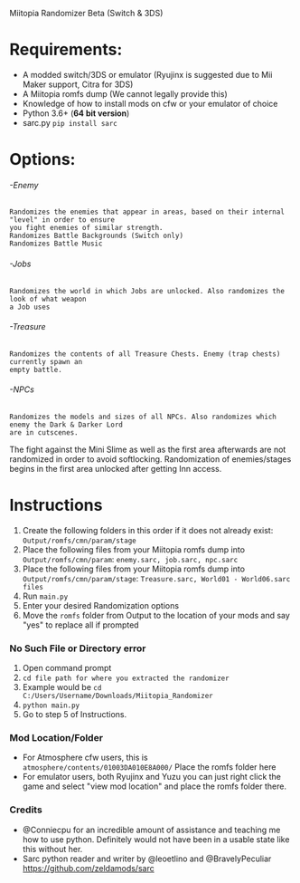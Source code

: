 Miitopia Randomizer Beta (Switch & 3DS)

# Requirements:
- A modded switch/3DS or emulator (Ryujinx is suggested due to Mii Maker support, Citra for 3DS)
- A Miitopia romfs dump (We cannot legally provide this)
- Knowledge of how to install mods on cfw or your emulator of choice
- Python 3.6+ (**64 bit version**)
- sarc.py `pip install sarc`

# Options:
###### -Enemy
    Randomizes the enemies that appear in areas, based on their internal "level" in order to ensure
    you fight enemies of similar strength.
    Randomizes Battle Backgrounds (Switch only)
    Randomizes Battle Music

###### -Jobs
    Randomizes the world in which Jobs are unlocked. Also randomizes the look of what weapon 
    a Job uses

###### -Treasure
    Randomizes the contents of all Treasure Chests. Enemy (trap chests) currently spawn an 
    empty battle.

###### -NPCs
    Randomizes the models and sizes of all NPCs. Also randomizes which enemy the Dark & Darker Lord 
    are in cutscenes.

The fight against the Mini Slime as well as the first area afterwards are not
randomized in order to avoid softlocking. Randomization of enemies/stages begins
in the first area unlocked after getting Inn access.

# Instructions
1. Create the following folders in this order if it does not already exist: `Output/romfs/cmn/param/stage`
2. Place the following files from your Miitopia romfs dump into `Output/romfs/cmn/param`: `enemy.sarc, job.sarc, npc.sarc`
3. Place the following files from your Miitopia romfs dump into `Output/romfs/cmn/param/stage`: `Treasure.sarc, World01 - World06.sarc files`
4. Run `main.py`
5. Enter your desired Randomization options
6. Move the `romfs` folder from Output to the location of your mods and say "yes" to replace all if prompted

### No Such File or Directory error
1. Open command prompt
2. `cd file path for where you extracted the randomizer`
3. Example would be `cd C:/Users/Username/Downloads/Miitopia_Randomizer`
4. `python main.py`
5. Go to step 5 of Instructions.

### Mod Location/Folder
- For Atmosphere cfw users, this is `atmosphere/contents/01003DA010E8A000/` Place the romfs folder here
- For emulator users, both Ryujinx and Yuzu you can just right click the game and select "view mod location" and place the romfs folder there.


### Credits
- @Conniecpu for an incredible amount of assistance and teaching me how to use python. Definitely would not have been in a usable state like this without her.
- Sarc python reader and writer by @leoetlino and @BravelyPeculiar https://github.com/zeldamods/sarc